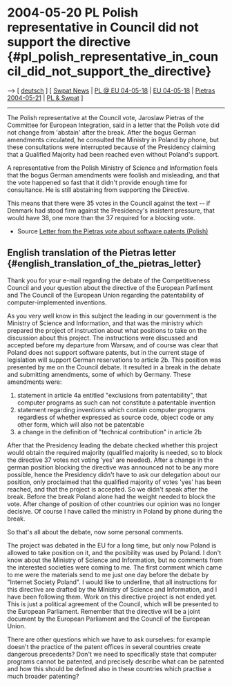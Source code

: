 # 2004-05-20 PL Polish representative in Council did not support the directive {#pl_polish_representative_in_council_did_not_support_the_directive}

\--\> \[ [ deutsch](Pietras040520De "wikilink") \] \[ [ Swpat
News](SwpatcninoEn "wikilink") \| [ PL @ EU
04-05-18](ConsPl040518En "wikilink") \| [ EU
04-05-18](Cons040518En "wikilink") \| [ Pietras
2004-05-21](Pietras040521En "wikilink") \| [ PL &
Swpat](SwpatplEn "wikilink") \]

------------------------------------------------------------------------

The Polish representative at the Council vote, Jaroslaw Pietras of the
Committee for European Integration, said in a letter that the Polish
vote did not change from \'abstain\' after the break. After the bogus
German amendments circulated, he consulted the Ministry in Poland by
phone, but these consultations were interrupted because of the
Presidency claiming that a Qualified Majority had been reached even
without Poland\'s support.

A representative from the Polish Ministry of Science and Information
feels that the bogus German amendments were foolish and misleading, and
that the vote happened so fast that it didn\'t provide enough time for
consultance. He is still abstaining from supporting the Directive.

This means that there were 35 votes in the Council against the text \--
if Denmark had stood firm against the Presidency\'s insistent pressure,
that would have 38, one more than the 37 required for a blocking vote.

-   Source [Letter from the Pietras vote about software patents
    (Polish)](http://biznes.linux.pl/?id=news&show=1009 "wikilink")

## English translation of the Pietras letter {#english_translation_of_the_pietras_letter}

Thank you for your e-mail regarding the debate of the Competitiveness
Council and your question about the directive of the European Parliment
and The Council of the European Union regarding the patentability of
computer-implemented inventions.

As you very well know in this subject the leading in our government is
the Ministry of Science and Information, and that was the ministry which
prepared the project of instruction about what positions to take on the
discussion about this project. The instructions were discussed and
accepted before my departure from Warsaw, and of course was clear that
Poland does not support software patents, but in the current stage of
legislation will support German reservations to article 2b. This
position was presented by me on the Council debate. It resulted in a
break in the debate and submitting amendments, some of which by Germany.
These amendments were:

1.  statement in article 4a entitled \"exclusions from patentability\",
    that computer programs as such can not constitute a patentable
    invention
2.  statement regarding inventions which contain computer programs
    regardless of whether expressed as source code, object code or any
    other form, which will also not be patentable
3.  a change in the definition of \"technical contribution\" in article
    2b

After that the Presidency leading the debate checked whether this
project would obtain the required majority (qualified majority is
needed, so to block the directive 37 votes not voting \'yes\' are
needed). After a change in the german position blocking the directive
was announced not to be any more possible, hence the Presidency didn\'t
have to ask our delegation about our position, only proclaimed that the
qualified majority of votes \'yes\' has been reached, and that the
project is accepted. So we didn\'t speak after the break. Before the
break Poland alone had the weight needed to block the vote. After change
of position of other countries our opinion was no longer decisive. Of
course I have called the ministry in Poland by phone during the break.

So that\'s all about the debate, now some personal comments.

The project was debated in the EU for a long time, but only now Poland
is allowed to take position on it, and the posibility was used by
Poland. I don\'t know about the Ministry of Science and Information, but
no comments from the interested societies were coming to me. The first
comment which came to me were the materials send to me just one day
before the debate by \"Internet Society Poland\". I would like to
underline, that all instructions for this directive are drafted by the
Ministry of Science and Information, and I have been following them.
Work on this directive project is not ended yet. This is just a
political agreement of the Council, which will be presented to the
European Parliament. Remember that the directive will be a joint
document by the European Parliament and the Council of the European
Union.

There are other questions which we have to ask ourselves: for example
doesn\'t the practice of the patent offices in several countries create
dangerous precedents? Don\'t we need to specifically state that computer
programs cannot be patented, and precisely describe what can be patented
and how this should be defined also in these countries which practise a
much broader patenting?
